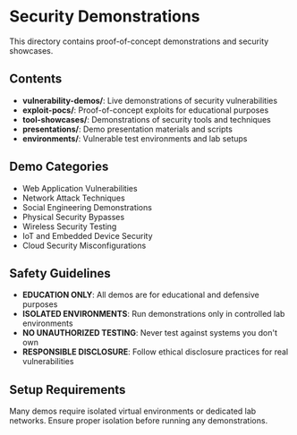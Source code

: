 # Security Demonstrations

This directory contains proof-of-concept demonstrations and security showcases.

## Contents

- **vulnerability-demos/**: Live demonstrations of security vulnerabilities
- **exploit-pocs/**: Proof-of-concept exploits for educational purposes
- **tool-showcases/**: Demonstrations of security tools and techniques
- **presentations/**: Demo presentation materials and scripts
- **environments/**: Vulnerable test environments and lab setups

## Demo Categories

- Web Application Vulnerabilities
- Network Attack Techniques
- Social Engineering Demonstrations
- Physical Security Bypasses
- Wireless Security Testing
- IoT and Embedded Device Security
- Cloud Security Misconfigurations

## Safety Guidelines

- **EDUCATION ONLY**: All demos are for educational and defensive purposes
- **ISOLATED ENVIRONMENTS**: Run demonstrations only in controlled lab environments
- **NO UNAUTHORIZED TESTING**: Never test against systems you don't own
- **RESPONSIBLE DISCLOSURE**: Follow ethical disclosure practices for real vulnerabilities

## Setup Requirements

Many demos require isolated virtual environments or dedicated lab networks. Ensure proper isolation before running any demonstrations.